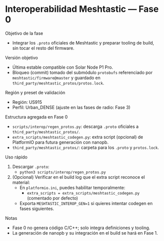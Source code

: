Interoperabilidad Meshtastic — Fase 0
====================================

Objetivo de la fase
- Integrar los `.proto` oficiales de Meshtastic y preparar tooling de build, sin tocar el resto del firmware.

Versión objetivo
- Última estable compatible con Solar Node P1 Pro.
- Bloqueo (commit) tomado del submódulo `protobufs` referenciado por `meshtastic/firmware@master` y guardado en `third_party/meshtastic_protos/protos.lock`.

Región y preset de validación
- Región: US915
- Perfil: Urban_DENSE (ajuste en las fases de radio: Fase 3)

Estructura agregada en Fase 0
- `scripts/interop/regen_protos.py`: descarga `.proto` oficiales a `third_party/meshtastic_protos/`.
- `extra_scripts/meshtastic_codegen.py`: extra script (opcional) de PlatformIO para futura generación con nanopb.
- `third_party/meshtastic_protos/`: carpeta para los `.proto` y `protos.lock`.

Uso rápido
1) Descargar `.proto`:
   - `python3 scripts/interop/regen_protos.py`
2) (Opcional) Verificar en el build log que el extra script reconoce el material:
   - En `platformio.ini`, puedes habilitar temporalmente:
     - `extra_scripts = extra_scripts/meshtastic_codegen.py` (comentado por defecto)
   - Exporta `MESHTASTIC_INTEROP_GEN=1` si quieres intentar codegen en fases siguientes.

Notas
- Fase 0 no genera código C/C++; solo integra definiciones y tooling.
- La generación de nanopb y su integración en el build se hará en Fase 1.

